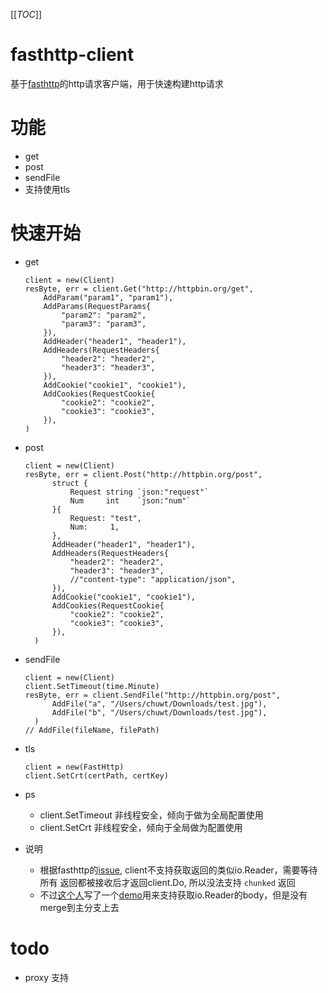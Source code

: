 [[_TOC_]]

# fasthttp-client
基于[fasthttp](https://github.com/valyala/fasthttp#installapplication/x-www-form-urlencoded)的http请求客户端，用于快速构建http请求

# 功能
- get
- post
- sendFile
- 支持使用tls

# 快速开始
- get
    ```
    client = new(Client)
    resByte, err = client.Get("http://httpbin.org/get",
		AddParam("param1", "param1"),
		AddParams(RequestParams{
			"param2": "param2",
			"param3": "param3",
		}),
		AddHeader("header1", "header1"),
		AddHeaders(RequestHeaders{
			"header2": "header2",
			"header3": "header3",
		}),
		AddCookie("cookie1", "cookie1"),
		AddCookies(RequestCookie{
			"cookie2": "cookie2",
			"cookie3": "cookie3",
		}),
	)
    ```

- post

  ```
  client = new(Client)
  resByte, err = client.Post("http://httpbin.org/post",
  		struct {
  			Request string `json:"request"`
  			Num     int    `json:"num"`
  		}{
  			Request: "test",
  			Num:     1,
  		},
  		AddHeader("header1", "header1"),
  		AddHeaders(RequestHeaders{
  			"header2": "header2",
  			"header3": "header3",
  			//"content-type": "application/json",
  		}),
  		AddCookie("cookie1", "cookie1"),
  		AddCookies(RequestCookie{
  			"cookie2": "cookie2",
  			"cookie3": "cookie3",
  		}),
  	)
  ```

- sendFile

  ```
  client = new(Client)
  client.SetTimeout(time.Minute)
  resByte, err = client.SendFile("http://httpbin.org/post",
  		AddFile("a", "/Users/chuwt/Downloads/test.jpg"),
  		AddFile("b", "/Users/chuwt/Downloads/test.jpg"),
  	)
  // AddFile(fileName, filePath)
  ```
- tls

  ```
  client = new(FastHttp)
  client.SetCrt(certPath, certKey)
  ```

- ps
    - client.SetTimeout 非线程安全，倾向于做为全局配置使用
    - client.SetCrt 非线程安全，倾向于全局做为配置使用

- 说明
    - 根据fasthttp的[issue](https://github.com/valyala/fasthttp/issues/411), client不支持获取返回的类似io.Reader，需要等待所有
    返回都被接收后才返回client.Do, 所以没法支持 `chunked` 返回
    - 不过[这个人](https://github.com/erikdubbelboer)写了一个[demo](https://github.com/erikdubbelboer/fasthttp/commit/69515271036c791b25543da6a4360fadb6b61173)用来支持获取io.Reader的body，但是没有merge到主分支上去

# todo
- proxy 支持